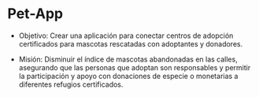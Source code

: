 # Pet-App

- Objetivo:
Crear una aplicación para conectar centros de adopción certificados para mascotas rescatadas con adoptantes y donadores.

- Misión:
Disminuir el índice de mascotas abandonadas en las calles, asegurando que las personas que adoptan son responsables y permitir  la participación y apoyo con donaciones de especie o monetarias a diferentes refugios certificados.
